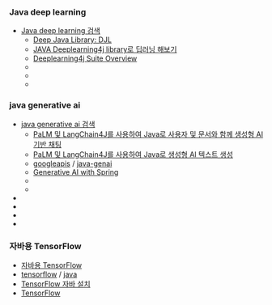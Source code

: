 ### Java deep learning
- [Java deep learning 검색](https://www.google.com/search?q=Java+deep+learning&newwindow=1&sca_esv=a980cca8ef080035&rlz=1C1GCEU_koKR1161KR1161&ei=-qMlaJewJtOOvr0P54KOmQw&oq=java+deep+learn&gs_lp=Egxnd3Mtd2l6LXNlcnAiD2phdmEgZGVlcCBsZWFybioCCAAyChAAGLADGNYEGEcyChAAGLADGNYEGEcyChAAGLADGNYEGEcyChAAGLADGNYEGEcyChAAGLADGNYEGEcyChAAGLADGNYEGEcyChAAGLADGNYEGEcyChAAGLADGNYEGEcyChAAGLADGNYEGEcyChAAGLADGNYEGEdIpRFQAFgAcAF4AZABAJgBAKABAKoBALgBAcgBAJgCAaACBJgDAIgGAZAGCpIHATGgBwCyBwC4BwA&sclient=gws-wiz-serp)
  - [Deep Java Library: DJL](https://djl.ai/)
  - [JAVA Deeplearning4j library로 딥러닝 해보기](https://smilegate.ai/2024/03/22/java-deeplearning4j-library%EB%A1%9C-%EB%94%A5%EB%9F%AC%EB%8B%9D-%ED%95%B4%EB%B3%B4%EA%B8%B0/)
  - [Deeplearning4j Suite Overview](https://deeplearning4j.konduit.ai/)
  - []()
  - []()
  - []()

### java generative ai
- [java generative ai 검색](https://www.google.com/search?q=java+generative+ai&newwindow=1&sca_esv=48b5062a4474d02d&ei=bXw2aOTDMpik2roPpaC0AQ&start=10&sa=N&sstk=Ac65TH4Dh6U3ucV1qJcaakIExbd2hbc0UNWTMAXiOO6rJZrDLTwG8JZ7lJ4BEm2VRgdOzEplGgUCFKvZvUwhraceH-UZWHdQB4MDQg&ved=2ahUKEwikrouhlsWNAxUYklYBHSUQLQAQ8tMDegQIJhAE&biw=1822&bih=959&dpr=1)
  - [PaLM 및 LangChain4J를 사용하여 Java로 사용자 및 문서와 함께 생성형 AI 기반 채팅](https://codelabs.developers.google.com/codelabs/genai-chat-java-palm-langchain4j?hl=ko#0)
  - [PaLM 및 LangChain4J를 사용하여 Java로 생성형 AI 텍스트 생성](https://codelabs.developers.google.com/codelabs/genai-text-gen-java-palm-langchain4j?hl=ko#0)
  - [googleapis](https://github.com/googleapis) / [java-genai](https://github.com/googleapis/java-genai)
  - [Generative AI with Spring](https://spring.io/ai)
  - []()
  - []()
- []()
- []()
- []()
- []()

### 자바용 TensorFlow
- [자바용 TensorFlow](https://www.tensorflow.org/jvm?hl=ko)
- [tensorflow](https://github.com/tensorflow) / [java](https://github.com/tensorflow/java)
- [TensorFlow 자바 설치](https://www.tensorflow.org/install/lang_java?hl=ko)
- [TensorFlow](https://www.tensorflow.org/?hl=ko)